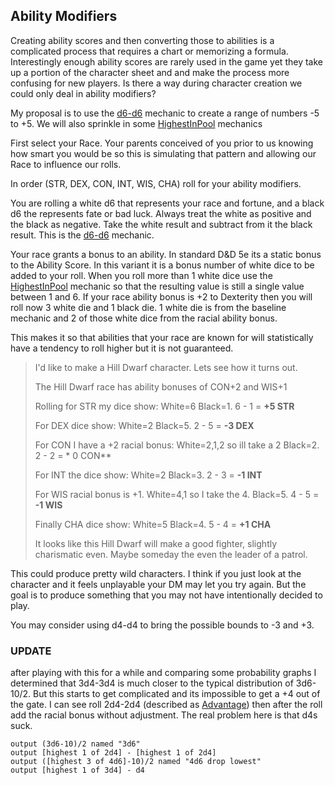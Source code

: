 ## Ability Modifiers

Creating ability scores and then converting those to abilities is a complicated process that requires a chart or memorizing a formula. Interestingly enough ability scores are rarely used in the game yet they take up a portion of the character sheet and and make the process more confusing for new players. Is there a way during character creation we could only deal in ability modifiers?

My proposal is to use the [d6-d6](d6-d6.md) mechanic to create a range of numbers -5 to +5. We will also sprinkle in some [HighestInPool](HighestInPool.md) mechanics

First select your Race. Your parents conceived of you prior to us knowing how smart you would be so this is simulating that pattern and allowing our Race to influence our rolls. 

In order (STR, DEX, CON, INT, WIS, CHA) roll for your ability modifiers.

You are rolling a white d6 that represents your race and fortune, and a black d6 the represents fate or bad luck. Always treat the white as positive and the black as negative. Take the white result and subtract from it the black result. This is the [d6-d6](d6-d6.md) mechanic.

Your race grants a bonus to an ability. In standard D&D 5e its a static bonus to the Ability Score. In this variant it is a bonus number of white dice to be added to your roll. When you roll more than 1 white dice use the [HighestInPool](HighestInPool.md) mechanic so that the resulting value is still a single value between 1 and 6. If your race ability bonus is +2 to Dexterity then you will roll now 3 white die and 1 black die. 1 white die is from the baseline mechanic and 2 of those white dice from the racial ability bonus.

This makes it so that abilities that your race are known for will statistically have a tendency to roll higher but it is not guaranteed. 

> I'd like to make a Hill Dwarf character. Lets see how it turns out.
>
> The Hill Dwarf race has ability bonuses of CON+2 and WIS+1
>
> Rolling for STR my dice show: White=6 Black=1. 6 - 1 = **+5 STR**
>
> For DEX dice show: White=2 Black=5. 2 - 5 = **-3 DEX**
>
> For CON I have a +2 racial bonus: White=2,1,2 so ill take a 2 Black=2. 2 - 2 =  * 0 CON**
>
> For INT the dice show: White=2 Black=3. 2 - 3 = **-1 INT**
>
> For WIS racial bonus is +1. White=4,1 so I take the 4. Black=5. 4 - 5 = **-1 WIS**
>
> Finally CHA dice show: White=5 Black=4. 5 - 4 = **+1 CHA**
>
> It looks like this Hill Dwarf will make a good fighter, slightly charismatic even. Maybe someday the even the leader of a patrol. 

This could produce pretty wild characters. I think if you just look at the character and it feels unplayable your DM may let you try again. But the goal is to produce something that you may not have intentionally decided to play. 

You may consider using d4-d4 to bring the possible bounds to -3 and +3. 

### UPDATE

after playing with this for a while and comparing some probability graphs I determined that 3d4-3d4 is much closer to the typical distribution of 3d6-10/2. But this starts to get complicated and its impossible to get a +4 out of the gate. I can see roll 2d4-2d4 (described as [Advantage](Advantage.md)) then after the roll add the racial bonus without adjustment. The real problem here is that d4s suck.

```anydice
output (3d6-10)/2 named "3d6"
output [highest 1 of 2d4] - [highest 1 of 2d4]
output ([highest 3 of 4d6]-10)/2 named "4d6 drop lowest"
output [highest 1 of 3d4] - d4
```


